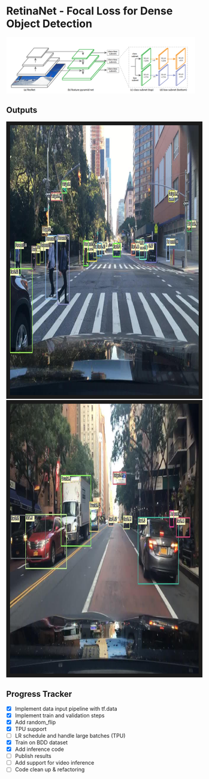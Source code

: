 
# RetinaNet - Focal Loss for Dense Object Detection
![architecture](architecture.png)

## Outputs
<a href="tpu/outputs/c5b2506d-9121123c.jpg" target="_blank"><img 
src="tpu/outputs/c5b2506d-9121123c.jpg" alt="not available_1" title="predicted boxes" width="1280" height="720" 
border="10" /></a>
<a href="tpu/outputs/c5b2506d-aa9e5484.jpg " target="_blank"><img 
src="tpu/outputs/c5b2506d-aa9e5484.jpg" alt="not available_2" title="predicted boxes" width="1280" height="720" 
border="10" /></a>



## Progress Tracker
 * [x] Implement data input pipeline with tf.data
 * [x] Implement train and validation steps
 * [x] Add random_flip
 * [x] TPU support
 * [ ] LR schedule and handle large batches (TPU)
 * [x] Train on BDD dataset
 * [x] Add inference code
 * [ ] Publish results
 * [ ] Add support for video inference
 * [ ] Code clean up & refactoring
